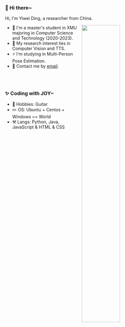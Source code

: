 <!--
**leijue222/leijue222** is a ✨ _special_ ✨ repository because its `README.md` (this file) appears on your GitHub profile.

Here are some ideas to get you started:

- 🔭 I’m currently working on ...
- 🌱 I’m currently learning ...
- 👯 I’m looking to collaborate on ...
- 🤔 I’m looking for help with ...
- 💬 Ask me about ...
- 📫 How to reach me: ...
- 😄 Pronouns: ...
- ⚡ Fun fact: ...
-->

### 👋 Hi there~

Hi, I'm Yiwei Ding, a researcher from China.

[<img align="right" width="50%" src="https://github-readme-stats.vercel.app/api?username=leijue222&include_all_commits=true&show_icons=true&count_private=true&hide_border=true">](https://metrics.lecoq.io/leijue222?template=classic)
- 🏫 I'm a master's student in XMU majoring in Computer Science and Technology (2020-2023).
- 🌱 My research interest lies in Computer Vision and TTS.
- ⚡ I'm studying in Multi-Person Pose Estimation.
- 💬 Contact me by [email](mailto:dyw222@foxmail.com).
<br />

<br />

### ✨ Coding with JOY~
- 🎨 Hobbies: Guitar
- ✏️ OS: Ubuntu + Centos + Windows == World
- ⚒️ Langs: Python, Java, JavaScript & HTML & CSS
<!-- <image src="https://github-readme-stats.vercel.app/api/top-langs?username=leijue222&layout=compact&show_icons=true" /> -->
